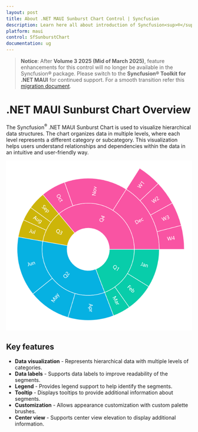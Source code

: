 ```yaml
---
layout: post
title: About .NET MAUI Sunburst Chart Control | Syncfusion
description: Learn here all about introduction of Syncfusion<sup>®</sup> .NET MAUI SunburstChart control with key features and more
platform: maui
control: SfSunburstChart
documentation: ug
---
```


> **Notice**: After **Volume 3 2025 (Mid of March 2025)**, feature enhancements for this control will no longer be available in the Syncfusion® package. Please switch to the **Syncfusion® Toolkit for .NET MAUI** for continued support. For a smooth transition refer this [migration document](https://help.syncfusion.com/maui-toolkit/migration).

# .NET MAUI Sunburst Chart Overview

The Syncfusion<sup>®</sup> .NET MAUI Sunburst Chart is used to visualize hierarchical data structures. The chart organizes data in multiple levels, where each level represents a different category or subcategory. This visualization helps users understand relationships and dependencies within the data in an intuitive and user-friendly way.

![Overview of MAUI Sunburst Chart.](Overview_image/Overview_Image.png)

## Key features

* **Data visualization** - Represents hierarchical data with multiple levels of categories.
* **Data labels** - Supports data labels to improve readability of the segments.
* **Legend** - Provides legend support to help identify the segments.
* **Tooltip** - Displays tooltips to provide additional information about segments.
* **Customization** - Allows appearance customization with custom palette brushes.
* **Center view** - Supports center view elevation to display additional information.